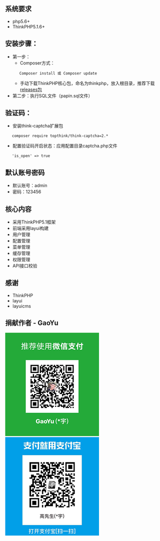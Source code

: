 ## 系统要求
 + php5.6+
 + ThinkPHP5.1.6+

## 安装步骤：

 + 第一步：
    + Composer方式：
     ~~~
        Composer install 或 Composer update
     ~~~
    + 手动下载ThinkPHP核心包，命名为thinkphp，放入根目录，推荐下载[releases包](https://github.com/top-think/framework/releases)
 + 第二步：执行SQL文件（papin.sql文件）
 
 ## 验证码：
 + 安装think-captcha扩展包
  ~~~
     composer require topthink/think-captcha=2.*
  ~~~
 + 配置验证码开启状态：应用配置目录captcha.php文件
 
 ~~~
    'is_open' => true
 ~~~
 
## 默认账号密码
 + 默认账号：admin
 + 密码：123456

## 核心内容
 + 采用ThinkPHP5.1框架
 + 前端采用layui构建
 + 用户管理
 + 配置管理
 + 菜单管理
 + 缓存管理
 + 权限管理
 + API接口校验
 
## 感谢
 + ThinkPHP
 + layui
 + layuicms
 ## 捐献作者 - GaoYu
  ![](https://github.com/gaoyuUp/orginThink/blob/master/public/images/wechat.png)
  ![](https://github.com/gaoyuUp/orginThink/blob/master/public/images/alipay.png)